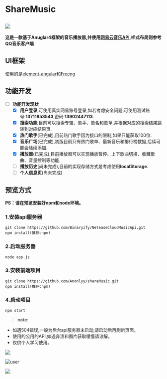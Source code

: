 # ShareMusic
![](https://i.imgur.com/etuf38h.png)
---
**这是一款基于Anuglar4框架的音乐播放器,并使用[网易云音乐API][2],样式布局则参考QQ音乐客户端**
## UI框架 ##
使用的是[element-angular][3]和[Freeng][4]

## 功能开发 ##
- [ ] **功能开发现状**
    - [x] **用户登录**,可使用真实网易账号登录,如若考虑安全问题,可使用测试账号:**13711853543**,密码:**13902447113**.
    - [x] **搜索功能**,目前可以搜索专辑、歌手、歌名和歌单,并根据对应的搜索结果跳转到对应结果页.
    - [x] **热门歌手**(已完成),目前热门歌手因为接口的限制,如果只能获取100位.
    - [x] **音乐广场**(已完成),初版目前只有热门歌单、最新音乐和排行榜数据,后续可能会陆续添加.
    - [x] **播放器**(已完成),目前播放器可以实现播放暂停、上下歌曲切换、收藏歌曲、音量控制等功能.
    - [ ]  **播放历史**(尚未完成),目前的实现存储方式是考虑使用**localStorage**.
    - [ ] **个人信息页**(尚未完成)
## 预览方式 ##
**PS：请在预览安装好npm和node环境。**

### 1.安装api服务器 ###
	
    git clone https://github.com/Binaryify/NeteaseCloudMusicApi.git
    npm install(推荐cnpm)

### 2.启动服务器 ###
    node app.js
   
### 3.安装前端项目 ###
    git clone https://github.com/Anonlyy/shareMusic.git
    npm install(推荐cnpm)

### 4.启动项目 ###
    npm start
> **note:**
- 如遇504错误,一般为后台api服务器未启动,请启动后再刷新页面。
- 使用的公用的API,如遇奔溃和图片获取缓慢请谅解。
- 仅供个人学习使用。

![](https://ws1.sinaimg.cn/large/a0b131e2gy1fkuc2edo4xg20z70ple89.jpg)


![user](https://i.imgur.com/wB5SXBc.gif)


![](https://ws1.sinaimg.cn/large/a0b131e2gy1fkuc2hrvrtg20z70plhdy.jpg)



  [1]: https://ws1.sinaimg.cn/large/a0b131e2gy1fkskdm1s1qj21fl0rhkfo.jpg
  [2]: https://github.com/Binaryify/NeteaseCloudMusicApi
  [3]: https://github.com/eleme/element-angular
  [4]: https://github.com/IronPans/freeng
